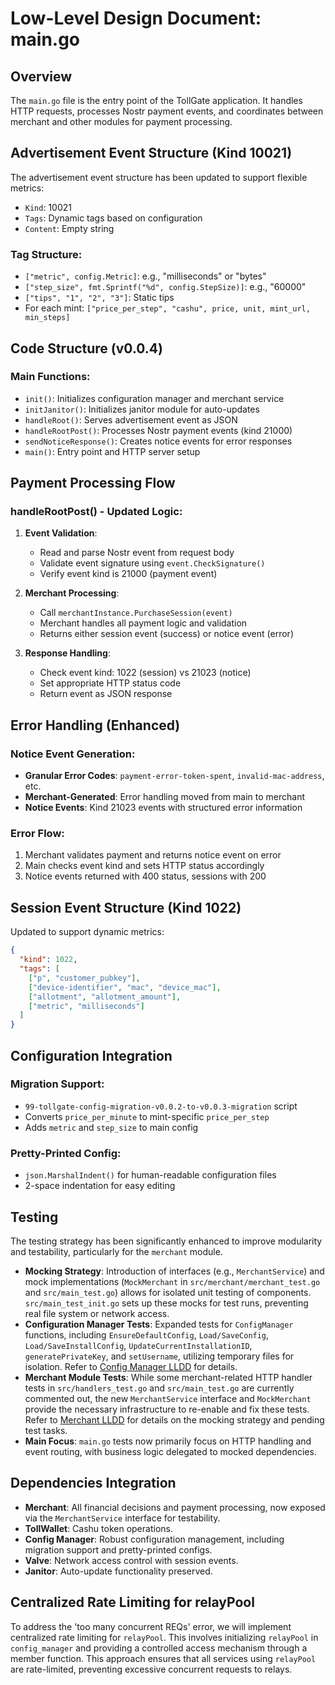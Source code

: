 # Low-Level Design Document: main.go

## Overview

The `main.go` file is the entry point of the TollGate application. It handles HTTP requests, processes Nostr payment events, and coordinates between merchant and other modules for payment processing.

## Advertisement Event Structure (Kind 10021)

The advertisement event structure has been updated to support flexible metrics:

- `Kind`: 10021
- `Tags`: Dynamic tags based on configuration
- `Content`: Empty string

### Tag Structure:
- `["metric", config.Metric]`: e.g., "milliseconds" or "bytes"
- `["step_size", fmt.Sprintf("%d", config.StepSize)]`: e.g., "60000"
- `["tips", "1", "2", "3"]`: Static tips
- For each mint: `["price_per_step", "cashu", price, unit, mint_url, min_steps]`

## Code Structure (v0.0.4)

### Main Functions:
- `init()`: Initializes configuration manager and merchant service
- `initJanitor()`: Initializes janitor module for auto-updates
- `handleRoot()`: Serves advertisement event as JSON
- `handleRootPost()`: Processes Nostr payment events (kind 21000)
- `sendNoticeResponse()`: Creates notice events for error responses
- `main()`: Entry point and HTTP server setup

## Payment Processing Flow

### handleRootPost() - Updated Logic:

1. **Event Validation**:
   - Read and parse Nostr event from request body
   - Validate event signature using `event.CheckSignature()`
   - Verify event kind is 21000 (payment event)

2. **Merchant Processing**:
   - Call `merchantInstance.PurchaseSession(event)`
   - Merchant handles all payment logic and validation
   - Returns either session event (success) or notice event (error)

3. **Response Handling**:
   - Check event kind: 1022 (session) vs 21023 (notice)
   - Set appropriate HTTP status code
   - Return event as JSON response

## Error Handling (Enhanced)

### Notice Event Generation:
- **Granular Error Codes**: `payment-error-token-spent`, `invalid-mac-address`, etc.
- **Merchant-Generated**: Error handling moved from main to merchant
- **Notice Events**: Kind 21023 events with structured error information

### Error Flow:
1. Merchant validates payment and returns notice event on error
2. Main checks event kind and sets HTTP status accordingly
3. Notice events returned with 400 status, sessions with 200

## Session Event Structure (Kind 1022)

Updated to support dynamic metrics:

```json
{
  "kind": 1022,
  "tags": [
    ["p", "customer_pubkey"],
    ["device-identifier", "mac", "device_mac"],
    ["allotment", "allotment_amount"],
    ["metric", "milliseconds"]
  ]
}
```

## Configuration Integration

### Migration Support:
- `99-tollgate-config-migration-v0.0.2-to-v0.0.3-migration` script
- Converts `price_per_minute` to mint-specific `price_per_step`
- Adds `metric` and `step_size` to main config

### Pretty-Printed Config:
- `json.MarshalIndent()` for human-readable configuration files
- 2-space indentation for easy editing

## Testing

The testing strategy has been significantly enhanced to improve modularity and testability, particularly for the `merchant` module.

- **Mocking Strategy**: Introduction of interfaces (e.g., `MerchantService`) and mock implementations (`MockMerchant` in `src/merchant/merchant_test.go` and `src/main_test.go`) allows for isolated unit testing of components. `src/main_test_init.go` sets up these mocks for test runs, preventing real file system or network access.
- **Configuration Manager Tests**: Expanded tests for `ConfigManager` functions, including `EnsureDefaultConfig`, `Load/SaveConfig`, `Load/SaveInstallConfig`, `UpdateCurrentInstallationID`, `generatePrivateKey`, and `setUsername`, utilizing temporary files for isolation. Refer to [Config Manager LLDD](src/config_manager/LLDD.md) for details.
- **Merchant Module Tests**: While some merchant-related HTTP handler tests in `src/handlers_test.go` and `src/main_test.go` are currently commented out, the new `MerchantService` interface and `MockMerchant` provide the necessary infrastructure to re-enable and fix these tests. Refer to [Merchant LLDD](src/merchant/LLDD.md) for details on the mocking strategy and pending test tasks.
- **Main Focus**: `main.go` tests now primarily focus on HTTP handling and event routing, with business logic delegated to mocked dependencies.

## Dependencies Integration

- **Merchant**: All financial decisions and payment processing, now exposed via the `MerchantService` interface for testability.
- **TollWallet**: Cashu token operations.
- **Config Manager**: Robust configuration management, including migration support and pretty-printed configs.
- **Valve**: Network access control with session events.
- **Janitor**: Auto-update functionality preserved.

## Centralized Rate Limiting for relayPool

To address the 'too many concurrent REQs' error, we will implement centralized rate limiting for `relayPool`. This involves initializing `relayPool` in `config_manager` and providing a controlled access mechanism through a member function. This approach ensures that all services using `relayPool` are rate-limited, preventing excessive concurrent requests to relays.